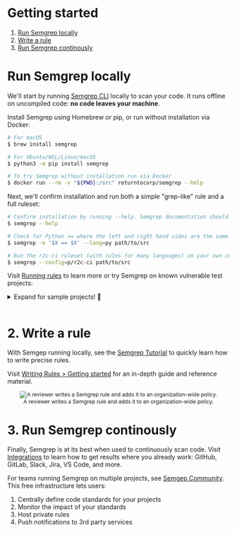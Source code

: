 # Getting started

1. [Run Semgrep locally](#run-semgrep-locally)
2. [Write a rule](#write-a-rule)
3. [Run Semgrep continously](#run-semgrep-continuously)

# Run Semgrep locally

We'll start by running [Semgrep CLI](https://github.com/returntocorp/semgrep/) locally to scan your code. It runs offline on uncompiled code: **no code leaves your machine**.

Install Semgrep using Homebrew or pip, or run without installation via Docker:

```sh
# For macOS
$ brew install semgrep

# For Ubuntu/WSL/Linux/macOS
$ python3 -m pip install semgrep

# To try Semgrep without installation run via Docker
$ docker run --rm -v "${PWD}:/src" returntocorp/semgrep --help
```

Next, we'll confirm installation and run both a simple "grep-like" rule and a full ruleset:

```sh
# Confirm installation by running --help. Semgrep documentation should print to your terminal
$ semgrep --help

# Check for Python == where the left and right hand sides are the same (often a bug)
$ semgrep -e '$X == $X' --lang=py path/to/src

# Run the r2c-ci ruleset (with rules for many languages) on your own code!
$ semgrep --config=p/r2c-ci path/to/src
```

Visit [Running rules](running-rules.md) to learn more or try Semgrep on known vulnerable test projects:

<details><summary>Expand for sample projects! 🎉</summary>
<p>

These community projects are designed to test code scanners and teach security concepts. Try cloning and scanning them with Semgrep.

```sh
# juice-shop, a vulnerable Node.js + Express app
$ git clone https://github.com/bkimminich/juice-shop
$ semgrep --config p/r2c-security-audit juice-shop
# railsgoat, a vulnerable Ruby on Rails app
$ git clone https://github.com/OWASP/railsgoat
$ semgrep --config p/r2c-security-audit railsgoat

# govwa, a vulnerable Go app
$ git clone https://github.com/0c34/govwa
$ semgrep --config p/r2c-security-audit govwa

# vulnerable Python + Flask app
$ git clone https://github.com/we45/Vulnerable-Flask-App
$ semgrep --config p/r2c-security-audit Vulnerable-Flask-App

# WebGoat, a vulnerable Java + Spring app
$ git clone https://github.com/WebGoat/WebGoat
$ semgrep --config p/r2c-security-audit WebGoat
```

</p>
</details>
</br>

# 2. Write a rule

With Semgep running locally, see the [Semgrep Tutorial](https://semgrep.dev/learn) to quickly learn how to write precise rules. 

Visit [Writing Rules > Getting started](writing-rules/overview.md) for an in-depth guide and reference material.

<p align="center" style="font-size: 12px">
    <img src="/img/semgrep-ci.gif" alt="A reviewer writes a Semgrep rule and adds it to an organization-wide policy."/></br>
    A reviewer writes a Semgrep rule and adds it to an organization-wide policy.
</p>

# 3. Run Semgrep continously

Finally, Semgrep is at its best when used to continuously scan code. Visit [Integrations](integrations.md) to learn how to get results where you already work: GitHub, GitLab, Slack, Jira, VS Code, and more.

For teams running Semgrep on multiple projects, see [Semgep Community](https://semgrep.dev/manage). This free infrastructure lets users:

1. Centrally define code standards for your projects
2. Monitor the impact of your standards
3. Host private rules
4. Push notifications to 3rd party services
